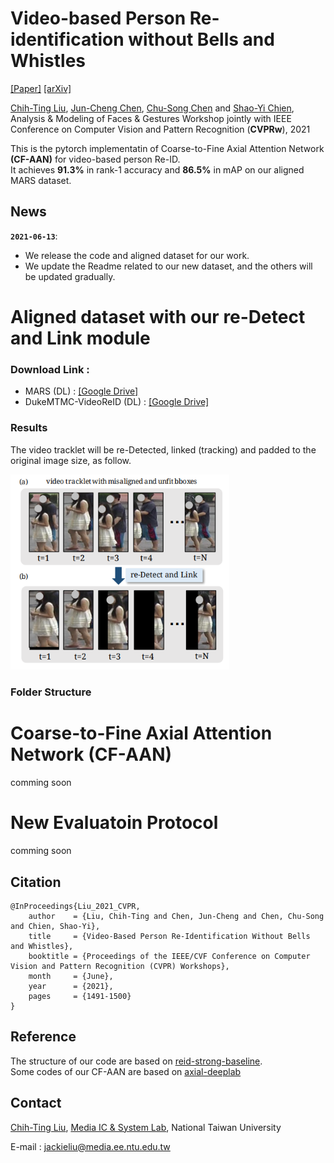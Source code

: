 # Video-based Person Re-identification without Bells and Whistles

[[Paper]](https://openaccess.thecvf.com/content/CVPR2021W/AMFG/papers/Liu_Video-Based_Person_Re-Identification_Without_Bells_and_Whistles_CVPRW_2021_paper.pdf) [[arXiv]](https://arxiv.org/pdf/2105.10678.pdf)

[Chih-Ting Liu](https://jackie840129.github.io/), [Jun-Cheng Chen](https://www.citi.sinica.edu.tw/pages/pullpull/contact_en.html), [Chu-Song Chen](https://imp.iis.sinica.edu.tw/) and [Shao-Yi Chien](http://www.ee.ntu.edu.tw/profile?id=101),<br/>Analysis & Modeling of Faces & Gestures Workshop jointly with IEEE Conference on Computer Vision and Pattern Recognition (**CVPRw**), 2021

This is the pytorch implementatin of Coarse-to-Fine Axial Attention Network **(CF-AAN)** for video-based person Re-ID. 
<br/>It achieves **91.3%** in rank-1 accuracy and **86.5%** in mAP on our aligned MARS dataset.

## News

**`2021-06-13`**: 
- We release the code and aligned dataset for our work.
- We update the Readme related to our new dataset, and the others will be updated gradually.

# Aligned dataset with our re-Detect and Link module

### Download Link : 

- MARS (DL) : [[Google Drive]](https://drive.google.com/file/d/1adP39y7xoKYX8Z4lyBtZiDTg9kZyK1Cx/view?usp=sharing)
- DukeMTMC-VideoReID (DL) : [[Google Drive]](https://drive.google.com/file/d/1JjYc1lMe3IpMlAf3otk_68H-YX84njMd/view?usp=sharing)

### Results
The video tracklet will be re-Detected, linked (tracking) and padded to the original image size, as follow.
<p align="left"><img src='imgs/DL.png' width="350pix"></p>

### Folder Structure

# Coarse-to-Fine Axial Attention Network (CF-AAN)

comming soon

# New Evaluatoin Protocol

comming soon

## Citation
```
@InProceedings{Liu_2021_CVPR,
    author    = {Liu, Chih-Ting and Chen, Jun-Cheng and Chen, Chu-Song and Chien, Shao-Yi},
    title     = {Video-Based Person Re-Identification Without Bells and Whistles},
    booktitle = {Proceedings of the IEEE/CVF Conference on Computer Vision and Pattern Recognition (CVPR) Workshops},
    month     = {June},
    year      = {2021},
    pages     = {1491-1500}
}
```
## Reference

The structure of our code are based on [reid-strong-baseline](https://github.com/michuanhaohao/reid-strong-baseline).  
Some codes of our CF-AAN are based on [axial-deeplab](https://github.com/csrhddlam/axial-deeplab)

## Contact

[Chih-Ting Liu](https://jackie840129.github.io/), [Media IC & System Lab](https://github.com/mediaic), National Taiwan University

E-mail : jackieliu@media.ee.ntu.edu.tw
